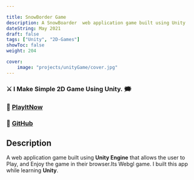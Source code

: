 ```yaml
---

title: SnowBorder Game
description: A SnowBoarder  web application game built using Unity
dateString: May 2021
draft: false
tags: ["Unity", "2D-Games"]
showToc: false
weight: 204

cover:
    image: "projects/unityGame/cover.jpg"
---
```



### ⚔ I Make Simple 2D Game Using Unity. 🗯


### 🔗 [PlayItNow](https://awwais.me/SnowBorder)
### 🔗 [GitHub](https://github.com/awwais/SnowBoarder)

## Description

A  web application game built using **Unity Engine** that allows the user to Play,
and Enjoy the game in their browser.Its Webgl game. 
I built this app while learning **Unity**.


